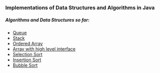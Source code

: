### Implementations of Data Structures and Algorithms in Java

##### Algorithms and Data Structures so far:

- [Queue][post1]
- [Stack][post2]
- [Ordered Array][post3]
- [Array with high level interface][post4]
- [Selection Sort][post5]
- [Insertion Sort][post6]
- [Bubble Sort][post7]



[post1]: https://github.com/rahmonov/Data-Structures-and-Algorithms/tree/master/src/data/structures/Queue
[post2]: https://github.com/rahmonov/Data-Structures-and-Algorithms/tree/master/src/data/structures/Stack
[post3]: https://github.com/rahmonov/Data-Structures-and-Algorithms/tree/master/src/data/structures/OrderedArray
[post4]: https://github.com/rahmonov/Data-Structures-and-Algorithms/tree/master/src/data/structures/HighArray
[post5]: https://github.com/rahmonov/Data-Structures-and-Algorithms/tree/master/src/algorithms/SelectionSort
[post6]: https://github.com/rahmonov/Data-Structures-and-Algorithms/tree/master/src/algorithms/InsertionSort
[post7]: https://github.com/rahmonov/Data-Structures-and-Algorithms/tree/master/src/algorithms/BubbleSort 

